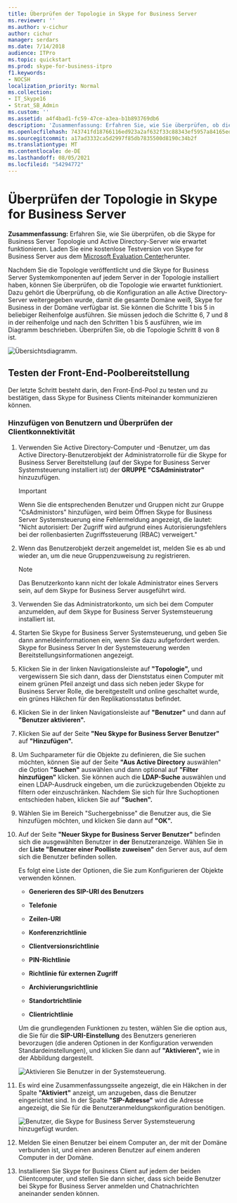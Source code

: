 ```yaml
---
title: Überprüfen der Topologie in Skype for Business Server
ms.reviewer: ''
ms.author: v-cichur
author: cichur
manager: serdars
ms.date: 7/14/2018
audience: ITPro
ms.topic: quickstart
ms.prod: skype-for-business-itpro
f1.keywords:
- NOCSH
localization_priority: Normal
ms.collection:
- IT_Skype16
- Strat_SB_Admin
ms.custom: ''
ms.assetid: a4f4bad1-fc59-47ce-a3ea-b1b893769db6
description: 'Zusammenfassung: Erfahren Sie, wie Sie überprüfen, ob die Skype for Business Server Topologie und Active Directory-Server wie erwartet funktionieren. Laden Sie eine kostenlose Testversion von Skype for Business Server aus dem Microsoft Evaluation Center herunter: https://www.microsoft.com/evalcenter/evaluate-skype-for-business-server .'
ms.openlocfilehash: 743741fd18766116ed923a2af632f33c88343ef5957a84165edc7702b3b6593f
ms.sourcegitcommit: a17ad3332ca5d2997f85db7835500d8190c34b2f
ms.translationtype: MT
ms.contentlocale: de-DE
ms.lasthandoff: 08/05/2021
ms.locfileid: "54294772"
---
```

# <a name="verify-the-topology-in-skype-for-business-server"></a>Überprüfen der Topologie in Skype for Business Server
 
**Zusammenfassung:** Erfahren Sie, wie Sie überprüfen, ob die Skype for Business Server Topologie und Active Directory-Server wie erwartet funktionieren. Laden Sie eine kostenlose Testversion von Skype for Business Server aus dem [Microsoft Evaluation Center](https://www.microsoft.com/evalcenter/evaluate-skype-for-business-server)herunter.
  
Nachdem Sie die Topologie veröffentlicht und die Skype for Business Server Systemkomponenten auf jedem Server in der Topologie installiert haben, können Sie überprüfen, ob die Topologie wie erwartet funktioniert. Dazu gehört die Überprüfung, ob die Konfiguration an alle Active Directory-Server weitergegeben wurde, damit die gesamte Domäne weiß, Skype for Business in der Domäne verfügbar ist. Sie können die Schritte 1 bis 5 in beliebiger Reihenfolge ausführen. Sie müssen jedoch die Schritte 6, 7 und 8 in der reihenfolge und nach den Schritten 1 bis 5 ausführen, wie im Diagramm beschrieben. Überprüfen Sie, ob die Topologie Schritt 8 von 8 ist.
  
![Übersichtsdiagramm.](../../media/c8698b53-1282-4978-a9a6-ca3f7a778f60.png)
  
## <a name="test-the-front-end-pool-deployment"></a>Testen der Front-End-Poolbereitstellung

Der letzte Schritt besteht darin, den Front-End-Pool zu testen und zu bestätigen, dass Skype for Business Clients miteinander kommunizieren können. 
  
### <a name="add-users-and-verify-client-connectivity"></a>Hinzufügen von Benutzern und Überprüfen der Clientkonnektivität

1. Verwenden Sie Active Directory-Computer und -Benutzer, um das Active Directory-Benutzerobjekt der Administratorrolle für die Skype for Business Server Bereitstellung (auf der Skype for Business Server Systemsteuerung installiert ist) der **GRUPPE "CSAdministrator"** hinzuzufügen.
    
    > [!IMPORTANT]
    > Wenn Sie die entsprechenden Benutzer und Gruppen nicht zur Gruppe "CsAdministors" hinzufügen, wird beim Öffnen Skype for Business Server Systemsteuerung eine Fehlermeldung angezeigt, die lautet: "Nicht autorisiert: Der Zugriff wird aufgrund eines Autorisierungsfehlers bei der rollenbasierten Zugriffssteuerung (RBAC) verweigert." 
  
2. Wenn das Benutzerobjekt derzeit angemeldet ist, melden Sie es ab und wieder an, um die neue Gruppenzuweisung zu registrieren.
    
    > [!NOTE]
    > Das Benutzerkonto kann nicht der lokale Administrator eines Servers sein, auf dem Skype for Business Server ausgeführt wird. 
  
3. Verwenden Sie das Administratorkonto, um sich bei dem Computer anzumelden, auf dem Skype for Business Server Systemsteuerung installiert ist.
    
4. Starten Sie Skype for Business Server Systemsteuerung, und geben Sie dann anmeldeinformationen ein, wenn Sie dazu aufgefordert werden. Skype for Business Server In der Systemsteuerung werden Bereitstellungsinformationen angezeigt.
    
5. Klicken Sie in der linken Navigationsleiste auf **"Topologie",** und vergewissern Sie sich dann, dass der Dienststatus einen Computer mit einem grünen Pfeil anzeigt und dass sich neben jeder Skype for Business Server Rolle, die bereitgestellt und online geschaltet wurde, ein grünes Häkchen für den Replikationsstatus befindet. 
    
6. Klicken Sie in der linken Navigationsleiste auf **"Benutzer"** und dann auf **"Benutzer aktivieren".** 
    
7. Klicken Sie auf der Seite **"Neu Skype for Business Server Benutzer"** auf **"Hinzufügen".**
    
8. Um Suchparameter für die Objekte zu definieren, die Sie suchen möchten, können Sie auf der Seite **"Aus Active Directory** auswählen" die Option **"Suchen"** auswählen und dann optional auf **"Filter hinzufügen"** klicken. Sie können auch die **LDAP-Suche** auswählen und einen LDAP-Ausdruck eingeben, um die zurückzugebenden Objekte zu filtern oder einzuschränken. Nachdem Sie sich für Ihre Suchoptionen entschieden haben, klicken Sie auf **"Suchen".**
    
9. Wählen Sie im Bereich "Suchergebnisse" die Benutzer aus, die Sie hinzufügen möchten, und klicken Sie dann auf **"OK".**
    
10. Auf der Seite **"Neuer Skype for Business Server Benutzer"** befinden sich die ausgewählten Benutzer in **der** Benutzeranzeige. Wählen Sie in der **Liste "Benutzer einer Poolliste zuweisen"** den Server aus, auf dem sich die Benutzer befinden sollen.
    
    Es folgt eine Liste der Optionen, die Sie zum Konfigurieren der Objekte verwenden können.
    
    - **Generieren des SIP-URI des Benutzers**
    
    - **Telefonie**
    
    - **Zeilen-URI**
    
    - **Konferenzrichtlinie**
    
    - **Clientversionsrichtlinie**
    
    - **PIN-Richtlinie**
    
    - **Richtlinie für externen Zugriff**
    
    - **Archivierungsrichtlinie**
    
    - **Standortrichtlinie**
    
    - **Clientrichtlinie**
    
    Um die grundlegenden Funktionen zu testen, wählen Sie die option aus, die Sie für die **SIP-URI-Einstellung** des Benutzers generieren bevorzugen (die anderen Optionen in der Konfiguration verwenden Standardeinstellungen), und klicken Sie dann auf **"Aktivieren",** wie in der Abbildung dargestellt.
    
     ![Aktivieren Sie Benutzer in der Systemsteuerung.](../../media/7ee8717d-9a1f-4864-8f45-71071c88878f.png)
  
11. Es wird eine Zusammenfassungsseite angezeigt, die ein Häkchen in der Spalte **"Aktiviert"** anzeigt, um anzugeben, dass die Benutzer eingerichtet sind. In der Spalte **"SIP-Adresse"** wird die Adresse angezeigt, die Sie für die Benutzeranmeldungskonfiguration benötigen.
    
     ![Benutzer, die Skype for Business Server Systemsteuerung hinzugefügt wurden.](../../media/8960548a-8d6d-44c5-bc01-6f9fb11b7588.png)
  
12. Melden Sie einen Benutzer bei einem Computer an, der mit der Domäne verbunden ist, und einen anderen Benutzer auf einem anderen Computer in der Domäne.
    
13. Installieren Sie Skype for Business Client auf jedem der beiden Clientcomputer, und stellen Sie dann sicher, dass sich beide Benutzer bei Skype for Business Server anmelden und Chatnachrichten aneinander senden können.
    

